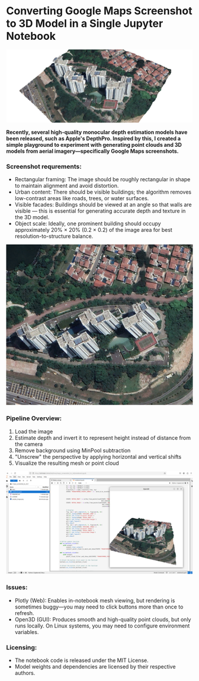 # Converting Google Maps Screenshot to 3D Model in a Single Jupyter Notebook

![Reconstruction](docs/rec_sample.png)

**Recently, several high-quality monocular depth estimation models have been released, such as Apple's DepthPro. Inspired by this, I created a simple playground to experiment with generating point clouds and 3D models from aerial imagery—specifically Google Maps screenshots.**

### Screenshot requrements:
- Rectangular framing: The image should be roughly rectangular in shape to maintain alignment and avoid distortion.
- Urban content: There should be visible buildings; the algorithm removes low-contrast areas like roads, trees, or water surfaces.
- Visible facades: Buildings should be viewed at an angle so that walls are visible — this is essential for generating accurate depth and texture in the 3D model.
- Object scale: Ideally, one prominent building should occupy approximately 20% × 20% (0.2 × 0.2) of the image area for best resolution-to-structure balance.

![Sample image](sample_image.png)

### Pipeline Overview:
1. Load the image
2. Estimate depth and invert it to represent height instead of distance from the camera
3. Remove background using MinPool subtraction
4. "Unscrew" the perspective by applying horizontal and vertical shifts
5. Visualize the resulting mesh or point cloud

![Processing window](docs/window_sample.png)

 ### Issues:
- Plotly (Web): Enables in-notebook mesh viewing, but rendering is sometimes buggy—you may need to click buttons more than once to refresh.
- Open3D (GUI): Produces smooth and high-quality point clouds, but only runs locally. On Linux systems, you may need to configure environment variables.

 ### Licensing:
 - The notebook code is released under the MIT License.
 - Model weights and dependencies are licensed by their respective authors.


